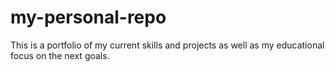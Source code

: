 # my-personal-repo
This is a portfolio of my current skills and projects as well as my educational focus on the next goals.
